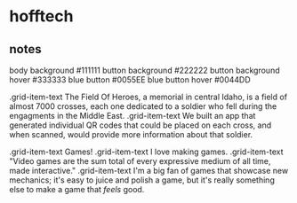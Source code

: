 # hofftech
## notes
body background #111111 button background #222222 button background hover #333333 blue button #0055EE blue button hover #0044DD

.grid-item-text The Field Of Heroes, a memorial in central Idaho, is a field of almost 7000 crosses, each one dedicated to a soldier who fell during the engagments in the Middle East.
.grid-item-text We built an app that generated individual QR codes that could be placed on each cross, and when scanned, would provide more information about that soldier.

.grid-item-text Games!
.grid-item-text I love making games.
.grid-item-text "Video games are the sum total of every expressive medium of all time, made interactive."
.grid-item-text I'm a big fan of games that showcase new mechanics; it's easy to juice and polish a game, but it's really something else to make a game that <i>feels</i> good.


<!-- :markdown
	I grew up watching science fiction. *Tron*, *The Fifth Element* and *The Next Generation* basically shaped my childhood.

	These worlds....something something. It was mysterious and alluring, and it made me realize technology could make the world a better place.

	We still think it can.

	something about technology -> social good

	We're not glorified toymakers. We don't create trivial nothings that cater only to the rich and privileged.

	That's not to say that we don't make toys. When we do, they're simple, accessible, and delightful.

	something about bringing high-tech to the masses, improving lives -->
